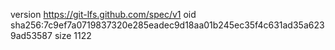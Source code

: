 version https://git-lfs.github.com/spec/v1
oid sha256:7c9ef7a0719837320e285eadec9d18aa01b245ec35f4c631ad35a6239ad53587
size 1122
